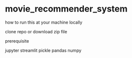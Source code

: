 # movie_recommender_system

how to run this at your machine locally 

clone repo or download zip file 

prerequisite

jupyter
streamlit
pickle
pandas
numpy
